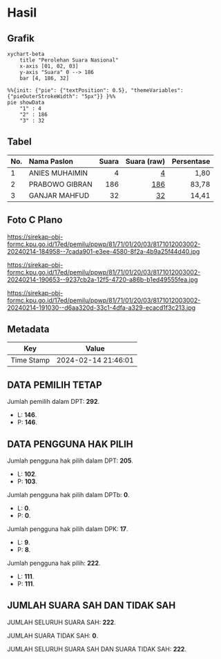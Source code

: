 # Hasil

## Grafik

```mermaid
xychart-beta
    title "Perolehan Suara Nasional"
    x-axis [01, 02, 03]
    y-axis "Suara" 0 --> 186
    bar [4, 186, 32]
```

```mermaid
%%{init: {"pie": {"textPosition": 0.5}, "themeVariables": {"pieOuterStrokeWidth": "5px"}} }%%
pie showData
    "1" : 4
    "2" : 186
    "3" : 32
```

## Tabel

| No. | Nama Paslon    | Suara | Suara (raw) | Persentase |
|:--- |:-------------- | -----:| -----------:| ----------:|
| 1   | ANIES MUHAIMIN | 4     | [4][p-1]    | 1,80       |
| 2   | PRABOWO GIBRAN | 186   | [186][p-2]  | 83,78      |
| 3   | GANJAR MAHFUD  | 32    | [32][p-3]   | 14,41      |


[p-1]: https://github.com/gigit-pemilu/pemilu-2024/blob/main/pilpres/hitung-suara/sub/81-maluku/sub/71-kota-ambon/sub/01-nusaniwe/sub/2003-nusaniwe/sub/002-tps/sub/paslon-1.txt
[p-2]: https://github.com/gigit-pemilu/pemilu-2024/blob/main/pilpres/hitung-suara/sub/81-maluku/sub/71-kota-ambon/sub/01-nusaniwe/sub/2003-nusaniwe/sub/002-tps/sub/paslon-2.txt
[p-3]: https://github.com/gigit-pemilu/pemilu-2024/blob/main/pilpres/hitung-suara/sub/81-maluku/sub/71-kota-ambon/sub/01-nusaniwe/sub/2003-nusaniwe/sub/002-tps/sub/paslon-3.txt

## Foto C Plano

https://sirekap-obj-formc.kpu.go.id/17ed/pemilu/ppwp/81/71/01/20/03/8171012003002-20240214-184958--7cada901-e3ee-4580-8f2a-4b9a25f44d40.jpg

https://sirekap-obj-formc.kpu.go.id/17ed/pemilu/ppwp/81/71/01/20/03/8171012003002-20240214-190653--9237cb2a-12f5-4720-a86b-b1ed49555fea.jpg

https://sirekap-obj-formc.kpu.go.id/17ed/pemilu/ppwp/81/71/01/20/03/8171012003002-20240214-191030--d6aa320d-33c1-4dfa-a329-ecacd1f3c213.jpg


## Metadata

| Key        | Value               |
| ---------- | ------------------- |
| Time Stamp | 2024-02-14 21:46:01 |


## DATA PEMILIH TETAP

Jumlah pemilih dalam DPT: **292**.
 * L: **146**.
 * P: **146**.

## DATA PENGGUNA HAK PILIH

Jumlah pengguna hak pilih dalam DPT: **205**.
 * L: **102**.
 * P: **103**.

Jumlah pengguna hak pilih dalam DPTb: **0**.
 * L: **0**.
 * P: **0**.

Jumlah pengguna hak pilih dalam DPK: **17**.
 * L: **9**.
 * P: **8**.

Jumlah pengguna hak pilih: **222**.
 * L: **111**.
 * P: **111**.

## JUMLAH SUARA SAH DAN TIDAK SAH

JUMLAH SELURUH SUARA SAH: **222**.

JUMLAH SUARA TIDAK SAH: **0**.

JUMLAH SELURUH SUARA SAH DAN SUARA TIDAK SAH: **222**.


